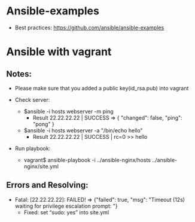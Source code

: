 # Ansible-examples
* Best practices: https://github.com/ansible/ansible-examples

Ansible with vagrant
=======================================

Notes:
------
* Please make sure that you added a public key(id_rsa.pub) into vagrant

* Check server:
	+ $ansible -i hosts webserver -m ping
		- Result
			22.22.22.22 | SUCCESS => {
			    "changed": false,
			    "ping": "pong"
			}
	+ $ansible -i hosts webserver -a "/bin/echo hello"
		- Result
			22.22.22.22 | SUCCESS | rc=0 >>
			hello

* Run playbook:
	+ vagrant$ ansible-playbook -i ../ansible-nginx/hosts ../ansible-nginx/site.yml


Errors and Resolving:
---------------------
* Fatal: [22.22.22.22]: FAILED! => {"failed": true, "msg": "Timeout (12s) waiting for privilege escalation prompt: "}
	+ Fixed: set “sudo: yes” into site.yml
